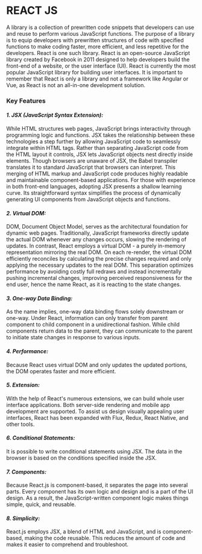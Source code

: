 # REACT JS

A library is a collection of prewritten code snippets that developers can use and reuse to perform various JavaScript functions. The purpose of a library is to equip developers with prewritten structures of code with specified functions to make coding faster, more efficient, and less repetitive for the developers. React is one such library. React is an open-source JavaScript library created by Facebook in 2011 designed to help developers build the front-end of a website, or the user interface (UI). React is currently the most popular JavaScript library for building user interfaces. It is important to remember that React is only a library and not a framework like Angular or Vue, as React is not an all-in-one development solution.

### Key Features 

#### *1. JSX (JavaScript Syntax Extension):*
While HTML structures web pages, JavaScript brings interactivity through programming logic and functions. JSX takes the relationship between these technologies a step further by allowing JavaScript code to seamlessly integrate within HTML tags. Rather than separating JavaScript code from the HTML layout it controls, JSX lets JavaScript objects nest directly inside elements. Though browsers are unaware of JSX, the Babel transpiler translates it to standard JavaScript that browsers can interpret. This merging of HTML markup and JavaScript code produces highly readable and maintainable component-based applications. For those with experience in both front-end languages, adopting JSX presents a shallow learning curve. Its straightforward syntax simplifies the process of dynamically generating UI components from JavaScript objects and functions.

#### *2. Virtual DOM:*
DOM, Document Object Model, serves as the architectural foundation for dynamic web pages. Traditionally, JavaScript frameworks directly update the actual DOM whenever any changes occurs, slowing the rendering of updates. In contrast, React employs a virtual DOM - a purely in-memory representation mirroring the real DOM. On each re-render, the virtual DOM efficiently reconciles by calculating the precise changes required and only applying the necessary updates to the real DOM. This separation optimizes performance by avoiding costly full redraws and instead incrementally pushing incremental changes, improving perceived responsiveness for the end user, hence the name React, as it is reacting to the state changes.

#### *3. One-way Data Binding:*
As the name implies, one-way data binding flows solely downstream or one-way. Under React, information can only transfer from parent component to child component in a unidirectional fashion. While child components return data to the parent, they can communicate to the parent to initiate state changes in response to various inputs. 

#### *4. Performance:*
Because React uses virtual DOM and only updates the updated portions, the DOM operates faster and more efficient. 

#### *5. Extension:*
With the help of React's numerous extensions, we can build whole user interface applications. Both server-side rendering and mobile app development are supported. To assist us design visually appealing user interfaces, React has been expanded with Flux, Redux, React Native, and other tools.

#### *6. Conditional Statements:*
It is possible to write conditional statements using JSX. The data in the browser is based on the conditions specified inside the JSX.

#### *7. Components:*
Because React.js is component-based, it separates the page into several parts. Every component has its own logic and design and is a part of the UI design. As a result, the JavaScript-written component logic makes things simple, quick, and reusable.

#### *8. Simplicity:*
React.js employs JSX, a blend of HTML and JavaScript, and is component-based, making the code reusable. This reduces the amount of code and makes it easier to comprehend and troubleshoot.
